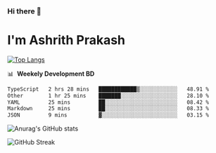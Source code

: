 ### Hi there 👋
# I'm Ashrith Prakash

[![Top Langs](https://github-readme-stats.vercel.app/api/top-langs/?username=xxcheckmatexx&count_private=true&include_all_commits=true&show_icons=true&line_height=20&title_color=FFFFFF&icon_color=FFFFFF&text_color=FFFFFF&bg_color=0D1117&langs_count=8)](https://github.com/anuraghazra/github-readme-stats)

📊 &nbsp;**Weekely Development BD**

<!--START_SECTION:waka-->

```txt
TypeScript   2 hrs 28 mins   ████████████▒░░░░░░░░░░░░   48.91 %
Other        1 hr 25 mins    ███████░░░░░░░░░░░░░░░░░░   28.10 %
YAML         25 mins         ██░░░░░░░░░░░░░░░░░░░░░░░   08.42 %
Markdown     25 mins         ██░░░░░░░░░░░░░░░░░░░░░░░   08.33 %
JSON         9 mins          ▓░░░░░░░░░░░░░░░░░░░░░░░░   03.15 %
```

<!--END_SECTION:waka-->

![Anurag's GitHub stats](https://github-readme-stats.vercel.app/api?username=xxcheckmatexx&count_private=true&show_icons=true&theme=merko)  

![GitHub Streak](http://github-readme-streak-stats.herokuapp.com?user=xxcheckmatexx&theme=merko&hide_border=true&date_format=M%20j%5B%2C%20Y%5D&fire=DD0E0B)
<br/>

